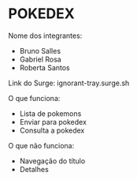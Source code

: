 # POKEDEX

Nome dos integrantes: 
- Bruno Salles
- Gabriel Rosa
- Roberta Santos

Link do Surge: ignorant-tray.surge.sh

O que funciona:
- Lista de pokemons
- Enviar para pokedex
- Consulta a pokedex

O que não funciona: 
- Navegação do título
- Detalhes
